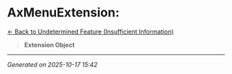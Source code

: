 # AxMenuExtension: 

[← Back to Undetermined Feature (Insufficient Information)](../README.md)

> **Extension Object**

---

*Generated on 2025-10-17 15:42*
